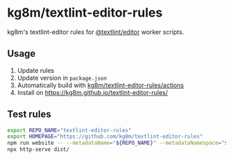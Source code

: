 kg8m/textlint-editor-rules
==================================================

kg8m's textlint-editor rules for [@textlint/editor](https://github.com/textlint/editor) worker scripts.


Usage
--------------------------------------------------

1. Update rules
1. Update version in `package.json`
1. Automatically build with [kg8m/textlint-editor-rules/actions](https://github.com/kg8m/textlint-editor-rules/actions)
1. Install on https://kg8m.github.io/textlint-editor-rules/


Test rules
--------------------------------------------------

```sh
export REPO_NAME="textlint-editor-rules"
export HOMEPAGE="https://github.com/kg8m/textlint-editor-rules"
npm run website -- --metadataName="${REPO_NAME}" --metadataNamespace="${HOMEPAGE}" --metadataHomepage="${HOMEPAGE}"
npx http-serve dist/
```
